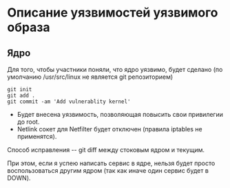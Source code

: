 # Описание уязвимостей уязвимого образа

## Ядро

Для того, чтобы участники поняли, что ядро уязвимо, будет сделано (по умолчанию /usr/src/linux не является git репозиторием)

    git init
    git add .
    git commit -am 'Add vulnerablity kernel'

* Будет внесена уязвимость, позволяющая повысить свои привилегии до root.
* Netlink сокет для Netfilter будет отключен (правила iptables не применятся).

Способ исправления -- git diff между стоковым ядром и текущим.

При этом, если я успею написать сервис в ядре, нельзя будет просто воспользоваться другим ядром (так как иначе один сервис будет в DOWN).
